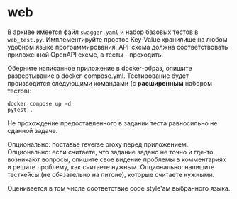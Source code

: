 # web

В архиве имеется файл `swagger.yaml` и набор базовых тестов в `web_test.py`. Имплементируйте простое Key-Value хранилище на любом удобном языке программирования. API-схема должна соответствовать приложенной OpenAPI схеме, а тесты - проходить.

Оберните написанное приложение в docker-образ, опишите развертывание в docker-compose.yml. Тестирование будет производится следующими командами (с **расширенным** набором тестов):

```
docker compose up -d
pytest .
```

Не прохождение предоставленного в задании теста равносильно не сданной задаче.

Опционально: поставье reverse proxy перед приложением.
Опционально: если считаете, что задание задано не точно и где-то возникают вопросы, опишите свое видение проблемы в комментариях и решите проблему, как считаете нужным.
Опционально: напишите тесткейсы (не обязательно на питоне), которые считаете нужными.

Оценивается в том числе cоответствие code style'ам выбранного языка.
